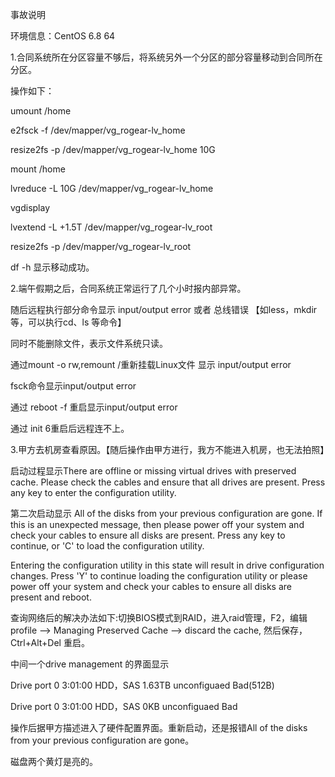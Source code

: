 事故说明

环境信息：CentOS 6.8 64

1.合同系统所在分区容量不够后，将系统另外一个分区的部分容量移动到合同所在分区。

操作如下：

umount /home

e2fsck -f /dev/mapper/vg_rogear-lv_home

resize2fs -p /dev/mapper/vg_rogear-lv_home 10G

mount /home

lvreduce -L 10G /dev/mapper/vg_rogear-lv_home

vgdisplay

lvextend -L +1.5T    /dev/mapper/vg_rogear-lv_root

resize2fs -p /dev/mapper/vg_rogear-lv_root 

df -h 显示移动成功。

2.端午假期之后，合同系统正常运行了几个小时报内部异常。

随后远程执行部分命令显示  input/output error 或者 总线错误 【如less，mkdir等，可以执行cd、ls 等命令】

同时不能删除文件，表示文件系统只读。

通过mount -o rw,remount /重新挂载Linux文件  显示 input/output error

fsck命令显示input/output error  

通过 reboot  -f 重启显示input/output error  

通过  init  6重启后远程连不上。

3.甲方去机房查看原因。【随后操作由甲方进行，我方不能进入机房，也无法拍照】

启动过程显示There are offline or missing virtual drives with preserved cache. Please check the cables and ensure that all drives are present.
Press any key to enter the configuration utility.

第二次启动显示  All of the disks from your previous configuration are gone. If this is
an unexpected message, then please power off your system and check your cables
to ensure all disks are present.
Press any key to continue, or 'C' to load the configuration utility.

Entering the configuration utility in this state will result in drive
configuration changes. Press 'Y' to continue loading the configuration utility
or please power off your system and check your cables to ensure all disks are
present and reboot.

查询网络后的解决办法如下:切换BIOS模式到RAID，进入raid管理，F2，编辑profile –>  Managing Preserved Cache –> discard the cache, 然后保存，Ctrl+Alt+Del 重启。

中间一个drive management 的界面显示

Drive port 0 3:01:00 HDD，SAS 1.63TB  unconfiguaed Bad(512B)

Drive port 0 3:01:00 HDD，SAS  0KB  unconfiguaed Bad

操作后据甲方描述进入了硬件配置界面。重新启动，还是报错All of the disks from your previous configuration are gone。

磁盘两个黄灯是亮的。

